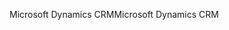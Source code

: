 <span data-ttu-id="a41dd-101">Microsoft Dynamics CRM</span><span class="sxs-lookup"><span data-stu-id="a41dd-101">Microsoft Dynamics CRM</span></span>